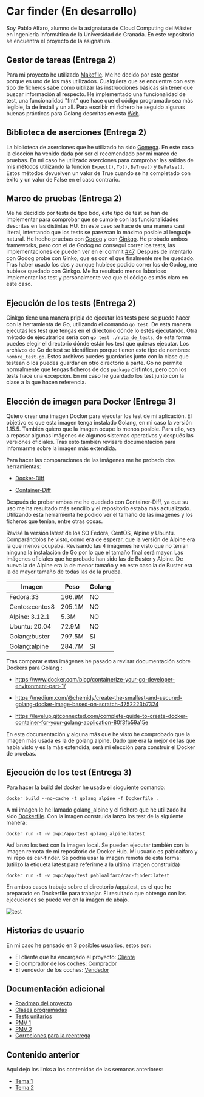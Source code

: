 # Car finder (En desarrollo)
Soy Pablo Alfaro, alumno de la asignatura de Cloud Computing del Máster en Ingeniería Informática de la Universidad de Granada. En este repositorio se encuentra el proyecto de la asignatura.


## Gestor de tareas (Entrega 2)

Para mi proyecto he utilizado [Makefile](https://github.com/pabloalfaro/Car-finder/blob/main/Makefile). Me he decido por este gestor porque es uno de los más utilizados. Cualquiera que se encuentre con este tipo de ficheros sabe como uitilizar las instrucciones básicas sin tener que buscar información al respecto. He implementado una funcionalidad de test, una funcionalidad "fmt" que hace que el código programado sea más legible, la de install y un all. Para escribir mi fichero he seguido algunas buenas prácticas para Golang descritas en esta [Web](https://ops.tips/blog/minimal-golang-makefile/).

## Biblioteca de aserciones (Entrega 2)

La biblioteca de aserciones que he utilizado ha sido [Gomega](https://github.com/onsi/gomega). En este caso la elección ha venido dada por ser el recomendado por mi marco de pruebas. En mi caso he utilizado aserciones para comprobar las salidas de mis métodos utilizando la funcion `Expect()`, `To()`, `BeTrue()` y `BeFalse()`. Estos métodos devuelven un valor de True cuando se ha completado con éxito y un valor de False en el caso contrario.

## Marco de pruebas (Entrega 2)

Me he decidido por tests de tipo bdd, este tipo de test se han de implementar para comprobar que se cumple con las funcionalidades descritas en las distintas HU. En este caso se hace de una manera casi literal, intentando que los tests se parezcan lo máximo posible al lenguaje natural. He hecho pruebas con [Godog](https://github.com/cucumber/godog) y con [Ginkgo](https://github.com/onsi/ginkgo). He probado ambos frameworks, pero con el de Godog no conseguí correr los tests, las implementaciones de pueden ver en el commit [#47](https://github.com/pabloalfaro/Car-finder/commit/afea01ddabb865584b1fa0807eed2b5aacf6453f). Después de intentarlo con Godog probé con Ginko, que es con el que finalmente me he quedado. Tras haber usado los dos y aunque hubiese podido correr los de Godog, me hubiese quedado con Ginkgo. Me ha resultado menos laborioso implementar los test y personalmente veo que el código es más claro en este caso. 

## Ejecución de los tests (Entrega 2)

Ginkgo tiene una manera pripia de ejecutar los tests pero se puede hacer con la herramienta de Go, utilizando el comando `go test`. De esta manera ejecutas los test que tengas en el directorio dónde lo estés ejecutando. Otra método de ejecutrarlos sería con `go test ./ruta_de_tests`, de esta forma puedes elegir el directorio dónde están los test que quieras ejecutar. Los archivos de Go de test se identifican porque tienen este tipo de nombres: `nombre_test.go`. Estos archivos puedes guardarlos junto con la clase que testean o los puedes guardar en otro directorio a parte. Go no permite normalmente que tengas ficheros de dos `package` distintos, pero con los tests hace una excepción. En mi caso he guardado los test junto con la clase a la que hacen referencia.

## Elección de imagen para Docker (Entrega 3)

Quiero crear una imagen Docker para ejecutar los test de mi aplicación. El objetivo es que esta imagen tenga instalado Golang, en mi caso la versión 1.15.5. También quiero que la imagen ocupe lo menos posible. Para ello, voy a repasar algunas imágenes de algunos sistemas operativos y después las versiones oficiales. Tras esto también revisaré documentación para informarme sobre la imagen más extendida.

Para hacer las comparaciones de las imágenes me he probado dos herramientas:

-	[Docker-Diff](https://github.com/moul/docker-diff)

-	[Container-Diff](https://github.com/GoogleContainerTools/container-diff)

Después de probar ambas me he quedado con Container-Diff, ya que su uso me ha resultado más sencillo y el repositorio estaba más actualizado. Utilizando esta herramienta he podido ver el tamaño de las imágenes y los ficheros que tenían, entre otras cosas.

Revisé la versión latest de los SO Fedora, CentOS, Alpine y Ubuntu. Comparándolos he visto, como era de esperar, que la versión de Alpine era la que menos ocupaba. Revisando las 4 imágenes he visto que no tenían ninguna la instalación de Go por lo que el tamaño final será mayor.
Las imágenes oficiales que he probado han sido las de Buster y Alpine. De nuevo la de Alpine era la de menor tamaño y en este caso la de Buster era la de mayor tamaño de todas las de la prueba. 

|Imagen        |	Peso  | Golang |
|--------------|--------|--------|
|Fedora:33     | 166.9M | NO     |
|Centos:centos8| 205.1M |	NO     |
|Alpine: 3.12.1| 5.3M	  | NO     |
|Ubuntu: 20.04 | 72.9M	| NO     |
|Golang:buster | 797.5M |	SI     |
|Golang:alpine | 284.7M |	SI     |

Tras comparar estas imágenes he pasado a revisar documentación sobre Dockers para Golang :

- https://www.docker.com/blog/containerize-your-go-developer-environment-part-1/

- https://medium.com/@chemidy/create-the-smallest-and-secured-golang-docker-image-based-on-scratch-4752223b7324

-	https://levelup.gitconnected.com/complete-guide-to-create-docker-container-for-your-golang-application-80f3fb59a15e

En esta documentación y alguna más que he visto he comprobado que la imagen más usada es la de golang:alpine. Dado que era la mejor de las que había visto y es la más extendida, será mi elección para construir el Docker de pruebas.

## Ejecución de los test (Entrega 3)

Para hacer la build del docker he usado el sioguiente comando:

`docker build --no-cache -t golang_alpine -f Dockerfile .`

A mi imagen le he llamado golang_alpine y el fichero que he utilizado ha sido [Dockerfile](https://github.com/pabloalfaro/Car-finder/blob/main/Dockerfile). Con la imagen construida lanzo los test de la siguiente manera:

`docker run -t -v pwp:/app/test golang_alpine:latest`

Así lanzo los test con la imagen local. Se pueden ejecutar también con la imagen remota de mi repositorio de Docker Hub. Mi usuario es pabloalfaro y mi repo es car-finder. Se podría usar la imagen remota de esta forma: (utilizo la etiqueta latest para referirme a la ultima imagen construida)

`docker run -t -v pwp:/app/test pabloalfaro/car-finder:latest`

En ambos casos trabajo sobre el directorio /app/test, es el que he preparado en Dockerfile para trabajar. El resultado que obtengo con las ejecuciones se puede ver en la imagen de abajo.

![test](https://github.com/pabloalfaro/Car-finder/blob/main/Documentaci%C3%B3n%20adicional/run%20en%20docker.png)

## Historias de usuario

En mi caso he pensado en 3 posibles usuarios, estos son:

- El cliente que ha encargado el proyecto: [Cliente](https://github.com/pabloalfaro/Car-finder/issues?q=is%3Aissue+is%3Aopen+label%3Acliente)
- El comprador de los coches: [Comprador](https://github.com/pabloalfaro/Car-finder/issues?q=is%3Aissue+is%3Aopen+label%3Acomprador)
- El vendedor de los coches: [Vendedor](https://github.com/pabloalfaro/Car-finder/issues?q=is%3Aissue+is%3Aopen+label%3Avendedor)


## Documentación adicional
- [Roadmap del proyecto](https://github.com/pabloalfaro/Car-finder/blob/main/roadmap.md)
- [Clases programadas](https://github.com/pabloalfaro/Car-finder/tree/main/src)
- [Tests unitarios](https://github.com/pabloalfaro/Car-finder/tree/main/src/controlador)
- [PMV 1](https://github.com/pabloalfaro/Car-finder/milestone/3)
- [PMV 2](https://github.com/pabloalfaro/Car-finder/milestone/4)
- [Correciones para la reentrega](https://github.com/pabloalfaro/Car-finder/milestone/5)


## Contenido anterior
Aquí dejo los links a los contenidos de las semanas anteriores:

- [Tema 1](https://github.com/pabloalfaro/Car-finder/blob/main/Semanas%20anteriores/tema1.md)
- [Tema 2](https://github.com/pabloalfaro/Car-finder/blob/main/Semanas%20anteriores/tema2.md)
